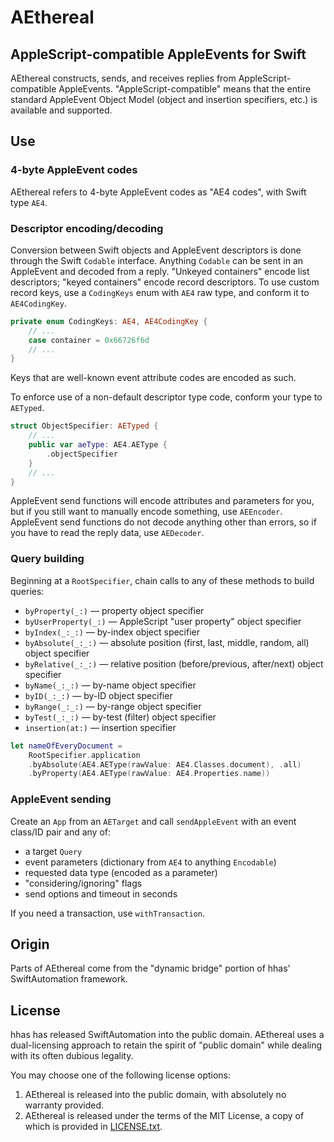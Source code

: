 # AEthereal

## AppleScript-compatible AppleEvents for Swift

AEthereal constructs, sends, and receives replies from AppleScript-compatible AppleEvents. "AppleScript-compatible" means that the entire standard AppleEvent Object Model (object and insertion specifiers, etc.) is available and supported.

## Use

### 4-byte AppleEvent codes

AEthereal refers to 4-byte AppleEvent codes as "AE4 codes", with Swift type `AE4`. 

### Descriptor encoding/decoding

Conversion between Swift objects and AppleEvent descriptors is done through the Swift `Codable` interface. Anything `Codable` can be sent in an AppleEvent and decoded from a reply. "Unkeyed containers" encode list descriptors; "keyed containers" encode record descriptors. To use custom record keys, use a `CodingKeys` enum with `AE4` raw type, and conform it to `AE4CodingKey`.

```swift
private enum CodingKeys: AE4, AE4CodingKey {
    // ...
    case container = 0x66726f6d
    // ...
}
```

Keys that are well-known event attribute codes are encoded as such.

To enforce use of a non-default descriptor type code, conform your type to `AETyped`.

```swift
struct ObjectSpecifier: AETyped {
    // ...
    public var aeType: AE4.AEType {
        .objectSpecifier
    }
    // ...
}
```

AppleEvent send functions will encode attributes and parameters for you, but if you still want to manually encode something, use `AEEncoder`. AppleEvent send functions do not decode anything other than errors, so if you have to read the reply data, use `AEDecoder`.

### Query building

Beginning at a `RootSpecifier`, chain calls to any of these methods to build queries:

- `byProperty(_:)` — property object specifier
- `byUserProperty(_:)` — AppleScript "user property" object specifier
- `byIndex(_:_:)` — by-index object specifier
- `byAbsolute(_:_:)` — absolute position (first, last, middle, random, all) object specifier
- `byRelative(_:_:)` — relative position (before/previous, after/next) object specifier
- `byName(_:_:)` — by-name object specifier
- `byID(_:_:)` — by-ID object specifier
- `byRange(_:_:)` — by-range object specifier
- `byTest(_:_:)` — by-test (filter) object specifier
- `insertion(at:)` — insertion specifier

```swift
let nameOfEveryDocument =
    RootSpecifier.application
    .byAbsolute(AE4.AEType(rawValue: AE4.Classes.document), .all)
    .byProperty(AE4.AEType(rawValue: AE4.Properties.name))
```

### AppleEvent sending

Create an `App` from an `AETarget` and call `sendAppleEvent` with an event class/ID pair and any of:

- a target `Query`
- event parameters (dictionary from `AE4` to anything `Encodable`)
- requested data type (encoded as a parameter)
- "considering/ignoring" flags
- send options and timeout in seconds

If you need a transaction, use  `withTransaction`.

## Origin

Parts of AEthereal come from the "dynamic bridge" portion of hhas' SwiftAutomation framework.

## License

hhas has released SwiftAutomation into the public domain. AEthereal uses a dual-licensing approach to retain the spirit of "public domain" while dealing with its often dubious legality.

You may choose one of the following license options:

1. AEthereal is released into the public domain, with absolutely no warranty provided.
2. AEthereal is released under the terms of the MIT License, a copy of which is provided in [LICENSE.txt](LICENSE.txt).
